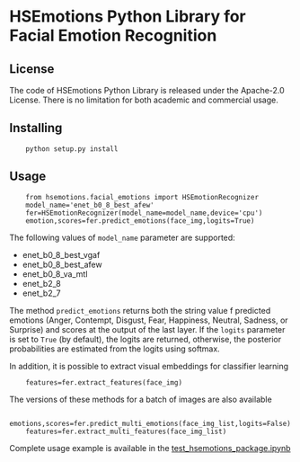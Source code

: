# HSEmotions Python Library for Facial Emotion Recognition

## License

The code of HSEmotions Python Library is released under the Apache-2.0 License. There is no limitation for both academic and commercial usage.

## Installing

```
    python setup.py install
```

## Usage

```
    from hsemotions.facial_emotions import HSEmotionRecognizer
    model_name='enet_b0_8_best_afew'
    fer=HSEmotionRecognizer(model_name=model_name,device='cpu')
    emotion,scores=fer.predict_emotions(face_img,logits=True)
```

The following values of `model_name` parameter are supported:
- enet_b0_8_best_vgaf
- enet_b0_8_best_afew
- enet_b0_8_va_mtl
- enet_b2_8
- enet_b2_7

The method `predict_emotions` returns both the string value f predicted emotions (Anger, Contempt, Disgust, Fear, Happiness, Neutral, Sadness, or Surprise) and scores at the output of the last layer. 
If the `logits` parameter is set to `True` (by default), the logits are returned, otherwise, the posterior probabilities are estimated from the logits using softmax.

In addition, it is possible to extract visual embeddings for classifier learning
```
    features=fer.extract_features(face_img)
```

The versions of these methods for a batch of images are also available
```
    emotions,scores=fer.predict_multi_emotions(face_img_list,logits=False)
    features=fer.extract_multi_features(face_img_list)
```

Complete usage example is available in the [test_hsemotions_package.ipynb](../src/test_hsemotions_package.ipynb)
